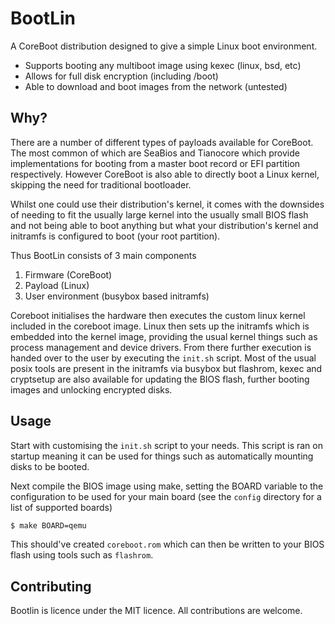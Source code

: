 # BootLin

A CoreBoot distribution designed to give a simple Linux boot environment.

- Supports booting any multiboot image using kexec (linux, bsd, etc)
- Allows for full disk encryption (including /boot)
- Able to download and boot images from the network (untested)

## Why?

There are a number of different types of payloads available for CoreBoot. The
most common of which are SeaBios and Tianocore which provide implementations for
booting from a master boot record or EFI partition respectively. However
CoreBoot is also able to directly boot a Linux kernel, skipping the need for
traditional bootloader. 

Whilst one could use their distribution's kernel, it comes with the downsides of
needing to fit the usually large kernel into the usually small BIOS flash and
not being able to boot anything but what your distribution's kernel and
initramfs is configured to boot (your root partition).

Thus BootLin consists of 3 main components

1. Firmware (CoreBoot)
2. Payload (Linux)
3. User environment (busybox based initramfs)

Coreboot initialises the hardware then executes the custom linux kernel included
in the coreboot image. Linux then sets up the initramfs which is embedded into
the kernel image, providing the usual kernel things such as process management
and device drivers. From there further execution is handed over to the user by
executing the `init.sh` script. Most of the usual posix tools are present in the
initramfs via busybox but flashrom, kexec and cryptsetup are also available for
updating the BIOS flash, further booting images and unlocking encrypted disks.

## Usage

Start with customising the `init.sh` script to your needs. This script is
ran on startup meaning it can be used for things such as automatically mounting
disks to be booted.

Next compile the BIOS image using make, setting the BOARD variable to the
configuration to be used for your main board (see the `config` directory for a
list of supported boards)

```sh
$ make BOARD=qemu
```

This should've created `coreboot.rom` which can then be written to your BIOS
flash using tools such as `flashrom`.

## Contributing

Bootlin is licence under the MIT licence. All contributions are welcome.